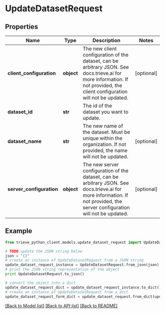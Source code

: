 # UpdateDatasetRequest


## Properties

Name | Type | Description | Notes
------------ | ------------- | ------------- | -------------
**client_configuration** | **object** | The new client configuration of the dataset, can be arbitrary JSON. See docs.trieve.ai for more information. If not provided, the client configuration will not be updated. | [optional] 
**dataset_id** | **str** | The id of the dataset you want to update. | 
**dataset_name** | **str** | The new name of the dataset. Must be unique within the organization. If not provided, the name will not be updated. | [optional] 
**server_configuration** | **object** | The new server configuration of the dataset, can be arbitrary JSON. See docs.trieve.ai for more information. If not provided, the server configuration will not be updated. | [optional] 

## Example

```python
from trieve_python_client.models.update_dataset_request import UpdateDatasetRequest

# TODO update the JSON string below
json = "{}"
# create an instance of UpdateDatasetRequest from a JSON string
update_dataset_request_instance = UpdateDatasetRequest.from_json(json)
# print the JSON string representation of the object
print UpdateDatasetRequest.to_json()

# convert the object into a dict
update_dataset_request_dict = update_dataset_request_instance.to_dict()
# create an instance of UpdateDatasetRequest from a dict
update_dataset_request_form_dict = update_dataset_request.from_dict(update_dataset_request_dict)
```
[[Back to Model list]](../README.md#documentation-for-models) [[Back to API list]](../README.md#documentation-for-api-endpoints) [[Back to README]](../README.md)


